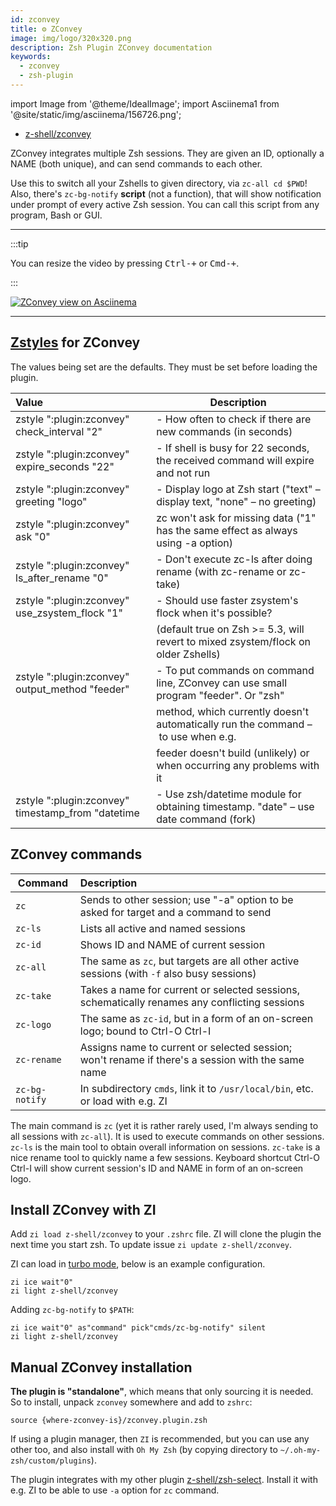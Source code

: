 ```yaml
---
id: zconvey
title: ⚙️ ZConvey
image: img/logo/320x320.png
description: Zsh Plugin ZConvey documentation
keywords:
  - zconvey
  - zsh-plugin
---
```


import Image from '@theme/IdealImage'; import Asciinema1 from '@site/static/img/asciinema/156726.png';

- [z-shell/zconvey](https://github.com/z-shell/zconvey)

ZConvey integrates multiple Zsh sessions. They are given an ID, optionally a NAME (both unique), and can send commands to each other.

Use this to switch all your Zshells to given directory, via `zc-all cd $PWD`! Also, there's `zc-bg-notify` **script** (not a function), that will show notification under prompt of every active Zsh session. You can call this script from any program, Bash or GUI.

---

:::tip

You can resize the video by pressing <kbd>Ctrl-+</kbd> or <kbd>Cmd-+</kbd>.

:::

<a href="https://asciinema.org/a/156726">
  <Image className="ScreenView" img={Asciinema1} alt="ZConvey view on Asciinema" />
</a>

---

## [Zstyles](/search?q=zstyle) for ZConvey

The values being set are the defaults. They must be set before loading the plugin.

| Value                                             | Description                                                                         |
| :------------------------------------------------ | ----------------------------------------------------------------------------------- |
| zstyle ":plugin:zconvey" check_interval "2"       | - How often to check if there are new commands (in seconds)                         |
| zstyle ":plugin:zconvey" expire_seconds "22"      | - If shell is busy for 22 seconds, the received command will expire and not run     |
| zstyle ":plugin:zconvey" greeting "logo"          | - Display logo at Zsh start ("text" – display text, "none" – no greeting)           |
| zstyle ":plugin:zconvey" ask "0"                  | zc won't ask for missing data ("1" has the same effect as always using -a option)   |
| zstyle ":plugin:zconvey" ls_after_rename "0"      | - Don't execute zc-ls after doing rename (with zc-rename or zc-take)                |
| zstyle ":plugin:zconvey" use_zsystem_flock "1"    | - Should use faster zsystem's flock when it's possible?                             |
|                                                   | (default true on Zsh >= 5.3, will revert to mixed zsystem/flock on older Zshells)   |
| zstyle ":plugin:zconvey" output_method "feeder"   | - To put commands on command line, ZConvey can use small program "feeder". Or "zsh" |
|                                                   | method, which currently doesn't automatically run the command – to use when e.g.    |
|                                                   | feeder doesn't build (unlikely) or when occurring any problems with it              |
| zstyle ":plugin:zconvey" timestamp_from "datetime | - Use zsh/datetime module for obtaining timestamp. "date" – use date command (fork) |

## ZConvey commands

| Command        | Description                                                                                       |
| -------------- | :------------------------------------------------------------------------------------------------ |
| `zc`           | Sends to other session; use "-a" option to be asked for target and a command to send              |
| `zc-ls`        | Lists all active and named sessions                                                               |
| `zc-id`        | Shows ID and NAME of current session                                                              |
| `zc-all`       | The same as `zc`, but targets are all other active sessions (with `-f` also busy sessions)        |
| `zc-take`      | Takes a name for current or selected sessions, schematically renames any conflicting sessions     |
| `zc-logo`      | The same as `zc-id`, but in a form of an on-screen logo; bound to Ctrl-O Ctrl-I                   |
| `zc-rename`    | Assigns name to current or selected session; won't rename if there's a session with the same name |
| `zc-bg-notify` | In subdirectory `cmds`, link it to `/usr/local/bin`, etc. or load with e.g. ZI                    |

The main command is `zc` (yet it is rather rarely used, I'm always sending to all sessions with `zc-all`). It is used to execute commands on other sessions. `zc-ls` is the main tool to obtain overall information on sessions. `zc-take` is a nice rename tool to quickly name a few sessions. Keyboard shortcut Ctrl-O Ctrl-I will show current session's ID and NAME
in form of an on-screen logo.

## Install ZConvey with ZI

Add `zi load z-shell/zconvey` to your `.zshrc` file. ZI will clone the plugin the next time you start zsh. To update issue `zi update z-shell/zconvey`.

ZI can load in [turbo mode](/search?q=turbo+and+lucid), below is an example configuration.

```shell showLineNumbers
zi ice wait"0"
zi light z-shell/zconvey
```

Adding `zc-bg-notify` to `$PATH`:

```shell showLineNumbers
zi ice wait"0" as"command" pick"cmds/zc-bg-notify" silent
zi light z-shell/zconvey
```

## Manual ZConvey installation

**The plugin is "standalone"**, which means that only sourcing it is needed. So to install, unpack `zconvey` somewhere and add to `zshrc`:

```shell
source {where-zconvey-is}/zconvey.plugin.zsh
```

If using a plugin manager, then `ZI` is recommended, but you can use any other too, and also install with `Oh My Zsh` (by copying directory to `~/.oh-my-zsh/custom/plugins`).

The plugin integrates with my other plugin [z-shell/zsh-select](https://github.com/z-shell/zsh-select). Install it with e.g. ZI to be able to use `-a` option for `zc` command.
